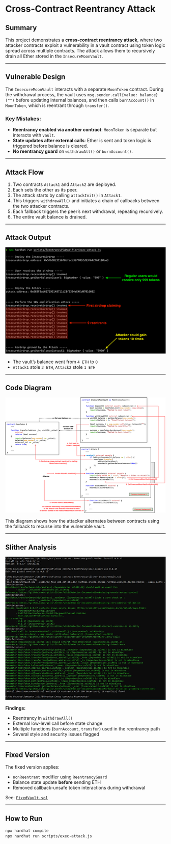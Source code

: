 # Cross-Contract Reentrancy Attack

## Summary

This project demonstrates a **cross-contract reentrancy attack**, where two attacker contracts exploit a vulnerability in a vault contract using token logic spread across multiple contracts. The attack allows them to recursively drain all Ether stored in the `InsecureMoonVault`.

---

## Vulnerable Design

The `InsecureMoonVault` interacts with a separate `MoonToken` contract. During the withdrawal process, the vault uses `msg.sender.call{value: balance}("")` before updating internal balances, and then calls `burnAccount()` in `MoonToken`, which is reentrant through `transfer()`.

### Key Mistakes:

- **Reentrancy enabled via another contract**: `MoonToken` is separate but interacts with `vault`.
- **State updates after external calls**: Ether is sent and token logic is triggered before balance is cleared.
- **No reentrancy guard** on `withdrawAll()` or `burnAccount()`.

---

## Attack Flow

1. Two contracts `Attack1` and `Attack2` are deployed.
2. Each sets the other as its peer.
3. The attack starts by calling `attackInit()` in `Attack1`.
4. This triggers `withdrawAll()` and initiates a chain of callbacks between the two attacker contracts.
5. Each fallback triggers the peer’s next withdrawal, repeating recursively.
6. The entire vault balance is drained.

---

## Attack Output

![Attack Output](attack-output.png)

- The vault’s balance went from `4 ETH` to `0`
- `Attack1` stole `3 ETH`, `Attack2` stole `1 ETH`

---

## Code Diagram

![Attack Structure](Cross%20contract%20Reentrancy%20diagram.png)

This diagram shows how the attacker alternates between contracts using the fallback to recurse into the vulnerable vault.

---

## Slither Analysis

![Slither](Cross%20contract%20Reentrancy%20analyze.JPG)

**Findings:**
- Reentrancy in `withdrawAll()`
- External low-level call before state change
- Multiple functions (`burnAccount`, `transfer`) used in the reentrancy path
- Several style and security issues flagged

---

## Fixed Version

The fixed version applies:

- `nonReentrant` modifier using `ReentrancyGuard`
- Balance state update **before** sending ETH
- Removed callback-unsafe token interactions during withdrawal

See: [`FixedVault.sol`](Fixed%20Vault.sol)

---

## How to Run

```bash
npx hardhat compile
npx hardhat run scripts/exec-attack.js
